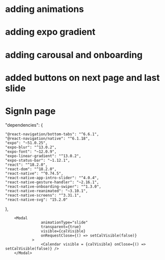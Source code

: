 # adding animations

# adding expo gradient

# adding carousal and onboarding

# added buttons on next page and last slide

# SignIn page

"dependencies": {

    "@react-navigation/bottom-tabs": "^6.6.1",
    "@react-navigation/native": "^6.1.18",
    "expo": "~51.0.25",
    "expo-blur": "^13.0.2",
    "expo-font": "~12.0.9",
    "expo-linear-gradient": "^13.0.2",
    "expo-status-bar": "~1.12.1",
    "react": "^18.2.0",
    "react-dom": "^18.2.0",
    "react-native": "^0.74.5",
    "react-native-app-intro-slider": "^4.0.4",
    "react-native-gesture-handler": "~2.16.1",
    "react-native-onboarding-swiper": "^1.3.0",
    "react-native-reanimated": "~3.10.1",
    "react-native-screens": "^3.31.1",
    "react-native-svg": "15.2.0"

},

        <Modal
                    animationType="slide"
                    transparent={true}
                    visible={calVisible}
                    onRequestClose={() => setCalVisible(false)}
                >
                    <Calendar visible = {calVisible} onClose={() => setCalVisible(false)} />
        </Modal>
